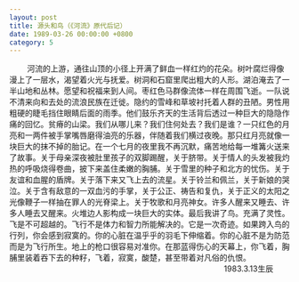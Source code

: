 ```yaml
---
layout: post
title: 源头和鸟（《河流》原代后记）
date: 1989-03-26 00:00:00 +0800
category: 5
---
```


　　 河流的上游，通往山顶的小径上开满了鲜血一样红灼的花朵。树叶腐烂得像漫上了一层水，渴望着火光与抚爱。树洞和石窟里爬出粗大的人形。湖泊淹去了一半山地和丛林。愿望和祝福来到人间。枣红色马群像流体一样在周围飞逝。一队说不清来向和去处的流浪民族在迁徙。隐约的雪峰和草坡衬托着人群的丑陋。男性用粗硬的睫毛挡住眼睛后面的雨季。他们鼓乐齐天的生活背后透过一种巨大的隐隐作痛的回忆。贫瘠的山梁。我们从哪儿来？我们住何处去？我们是谁？一只红色的月亮和一两件被手掌嘴唇磨得油亮的乐器，伴随着我们横过夜晚。那只红月亮就像一块巨大的抹不掉的胎记。在一个七月的夜里我不再沉默，痛苦地给每一堆篝火送来了故事。关于母亲深夜被肚里孩子的双脚踢醒，关于脐带。关于情人的头发被我灼热的呼吸烧得卷曲，披下来盖住柔嫩的胸脯。关于雪里的种子和北方的忧伤。关于友谊和血腥的盾牌。关于落下来又飞上去的流星。关于铃兰和佩兰，关于新娘的哭泣。关于含有敌意的一双血污的手掌，关于公正、祷告和复仇，关于正义的太阳之光像鞭子一样抽在罪人的光脊梁上。关于牧歌和月亮神女。许多人醒来又睡去、许多人睡去又醒来。火堆边人影构成一块巨大的实体。最后我讲了鸟。充满了灵性。飞是不可超越的。飞行不是体力和智力所能解决的。它是一次奇迹。如果跨入鸟的行列，你会感到寂寞的。你的心脏在温乎乎的羽毛下伸缩着。你的心脏不是为防范而是为飞行所生。地上的枪口很容易对准你。在那蓝得伤心的天幕上，你飞着，胸脯里装着吞下去的种籽，飞着，寂寞，酸楚，甚至带着对凡俗的仇恨。
<br>
　　　　　　　　　 　　　　　　　　　　　　　　　　　　 1983.3.13生辰